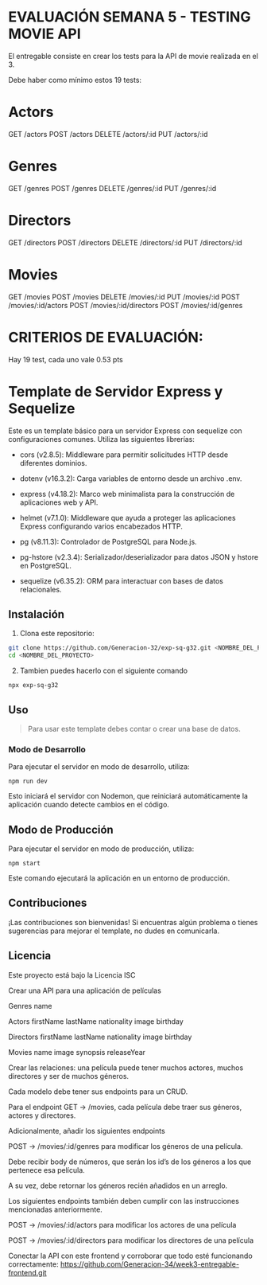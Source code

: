 # EVALUACIÓN SEMANA 5 - TESTING MOVIE API

El entregable consiste en crear los tests para la API de movie realizada en el 3.

Debe haber como mínimo estos 19 tests:

# Actors
GET /actors
POST /actors
DELETE  /actors/:id
PUT /actors/:id

# Genres
GET /genres
POST /genres
DELETE  /genres/:id
PUT /genres/:id

# Directors
GET /directors
POST /directors
DELETE  /directors/:id
PUT /directors/:id

# Movies
GET /movies
POST /movies
DELETE  /movies/:id
PUT /movies/:id
POST /movies/:id/actors
POST /movies/:id/directors
POST /movies/:id/genres

# CRITERIOS DE EVALUACIÓN:

Hay 19 test, cada uno vale 0.53 pts




# Template de Servidor Express y Sequelize

Este es un template básico para un servidor Express con sequelize con configuraciones comunes. Utiliza las siguientes librerías:

* cors (v2.8.5): Middleware para permitir solicitudes HTTP desde diferentes dominios.

* dotenv (v16.3.2): Carga variables de entorno desde un archivo .env.

* express (v4.18.2): Marco web minimalista para la construcción de aplicaciones web y API.

* helmet (v7.1.0): Middleware que ayuda a proteger las aplicaciones Express configurando varios encabezados HTTP.

* pg (v8.11.3): Controlador de PostgreSQL para Node.js.

* pg-hstore (v2.3.4): Serializador/deserializador para datos JSON y hstore en PostgreSQL.

* sequelize (v6.35.2): ORM para interactuar con bases de datos relacionales.


## Instalación

1. Clona este repositorio:

```bash
git clone https://github.com/Generacion-32/exp-sq-g32.git <NOMBRE_DEL_PROYECTO>
cd <NOMBRE_DEL_PROYECTO>

```
2. Tambien puedes hacerlo con el siguiente comando

```
npx exp-sq-g32
```

## Uso

>Para usar este template debes contar o crear una base de datos.

### Modo de Desarrollo

Para ejecutar el servidor en modo de desarrollo, utiliza:

```
npm run dev
```
Esto iniciará el servidor con Nodemon, que reiniciará automáticamente la aplicación cuando detecte cambios en el código.

## Modo de Producción

Para ejecutar el servidor en modo de producción, utiliza:

```
npm start
```

Este comando ejecutará la aplicación en un entorno de producción.

## Contribuciones

¡Las contribuciones son bienvenidas! Si encuentras algún problema o tienes sugerencias para mejorar el template, no dudes en comunicarla.

## Licencia
Este proyecto está bajo la Licencia ISC 



Crear una API para una aplicación de películas

Genres
name 

Actors
firstName
lastName
nationality
image
birthday

Directors
firstName
lastName
nationality
image
birthday

Movies
name
image
synopsis
releaseYear

Crear las relaciones: una película puede tener muchos actores, muchos directores y ser de muchos géneros. 

Cada modelo debe tener sus endpoints para un CRUD.

Para el endpoint GET -> /movies, cada película debe traer sus géneros, actores y directores.

Adicionalmente, añadir los siguientes endpoints

POST -> /movies/:id/genres para modificar los géneros de una película.

Debe recibir body de números, que serán los id’s de los géneros a los que pertenece esa película.

A su vez, debe retornar los géneros recién añadidos en un arreglo. 
 



Los siguientes endpoints también deben cumplir con las instrucciones mencionadas anteriormente. 

POST -> /movies/:id/actors para modificar los actores de una película

POST -> /movies/:id/directors para modificar los directores de una película

Conectar la API con este frontend y corroborar que todo esté funcionando correctamente: https://github.com/Generacion-34/week3-entregable-frontend.git 



